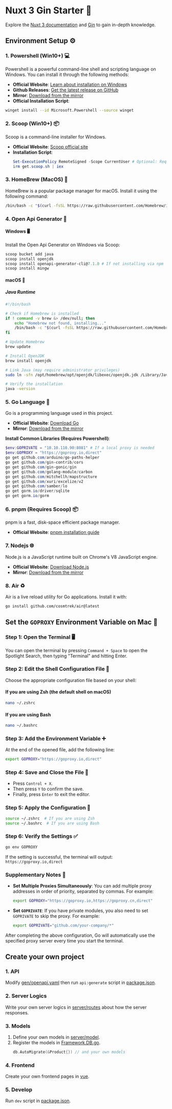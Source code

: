# Nuxt 3 Gin Starter 🚀

Explore the [Nuxt 3 documentation](https://nuxt.com/docs/getting-started/introduction) and [Gin](https://gin-gonic.com) to gain in-depth knowledge.

## Environment Setup ⚙️

### 1. Powershell (Win10+) 💻

Powershell is a powerful command-line shell and scripting language on Windows. You can install it through the following methods:

- **Official Website**: [Learn about installation on Windows](https://learn.microsoft.com/zh-cn/powershell/scripting/install/installing-powershell-on-windows)
- **Github Releases**: [Get the latest release on GitHub](https://github.com/PowerShell/PowerShell/releases)
- **Mirror**: [Download from the mirror](https://sourceforge.net/projects/powershell.mirror/files/)
- **Official Installation Script**:

```sh
winget install --id Microsoft.Powershell --source winget
```

### 2. Scoop (Win10+) 📦

Scoop is a command-line installer for Windows.

- **Official Website**: [Scoop official site](https://scoop.sh/)
- **Installation Script**:
  ```powershell
  Set-ExecutionPolicy RemoteSigned -Scope CurrentUser # Optional: Required to run a remote script for the first time
  irm get.scoop.sh | iex
  ```

### 3. HomeBrew (MacOS) 🍎

HomeBrew is a popular package manager for macOS. Install it using the following command:

```sh
/bin/bash -c "$(curl -fsSL https://raw.githubusercontent.com/Homebrew/install/HEAD/install.sh)"
```

### 4. Open Api Generator 🔄

#### Windows 🖥️

Install the Open Api Generator on Windows via Scoop:

```powershell
scoop bucket add java
scoop install openjdk
scoop install openapi-generator-cli@7.1.0 # If not installing via npm
scoop install mingw
```

#### macOS 🍎

##### Java Runtime

```sh
#!/bin/bash

# Check if Homebrew is installed
if ! command -v brew &> /dev/null; then
    echo "Homebrew not found, installing..."
    /bin/bash -c "$(curl -fsSL https://raw.githubusercontent.com/Homebrew/install/HEAD/install.sh)"
fi

# Update Homebrew
brew update

# Install OpenJDK
brew install openjdk

# Link Java (may require administrator privileges)
sudo ln -sfn /opt/homebrew/opt/openjdk/libexec/openjdk.jdk /Library/Java/JavaVirtualMachines/openjdk.jdk

# Verify the installation
java -version
```

### 5. Go Language 🐹

Go is a programming language used in this project.

- **Official Website**: [Download Go](https://go.dev/dl/)
- **Mirror**: [Download from the mirror](https://studygolang.com/dl)

**Install Common Libraries (Requires Powershell)**:

```powershell
$env:GOPRIVATE = "10.10.110.90:8081" # If a local proxy is needed
$env:GOPROXY = "https://goproxy.io,direct"
go get github.com/arduino/go-paths-helper
go get github.com/gin-contrib/cors
go get github.com/gin-gonic/gin
go get github.com/golang-module/carbon
go get github.com/mitchellh/mapstructure
go get github.com/xuri/excelize/v2
go get github.com/samber/lo
go get gorm.io/driver/sqlite
go get gorm.io/gorm
```

### 6. pnpm (Requires Scoop) 📦

pnpm is a fast, disk-space efficient package manager.

- **Official Website**: [pnpm installation guide](https://www.pnpm.cn/installation)

### 7. Nodejs 🌐

Node.js is a JavaScript runtime built on Chrome's V8 JavaScript engine.

- **Official Website**: [Download Node.js](https://nodejs.org)
- **Mirror**: [Download from the mirror](https://registry.npmmirror.com/binary.html?path=node/v18.13.0/)

### 8. Air ♻️

Air is a live reload utility for Go applications. Install it with:

```sh
go install github.com/cosmtrek/air@latest
```

## Set the `GOPROXY` Environment Variable on Mac 🔧

### Step 1: Open the Terminal 🖥️

You can open the terminal by pressing `Command + Space` to open the Spotlight Search, then typing "Terminal" and hitting Enter.

### Step 2: Edit the Shell Configuration File 📝

Choose the appropriate configuration file based on your shell:

#### If you are using Zsh (the default shell on macOS)

```bash
nano ~/.zshrc
```

#### If you are using Bash

```bash
nano ~/.bashrc
```

### Step 3: Add the Environment Variable ➕

At the end of the opened file, add the following line:

```bash
export GOPROXY="https://goproxy.io,direct"
```

### Step 4: Save and Close the File 💾

- Press `Control + X`.
- Then press `Y` to confirm the save.
- Finally, press `Enter` to exit the editor.

### Step 5: Apply the Configuration 🔄

```bash
source ~/.zshrc  # If you are using Zsh
source ~/.bashrc  # If you are using Bash
```

### Step 6: Verify the Settings ✅

```bash
go env GOPROXY
```

If the setting is successful, the terminal will output: `https://goproxy.io,direct`

### Supplementary Notes 📌

- **Set Multiple Proxies Simultaneously**: You can add multiple proxy addresses in order of priority, separated by commas. For example:
  ```bash
  export GOPROXY="https://goproxy.io,https://goproxy.cn,direct"
  ```
- **Set `GOPRIVATE`**: If you have private modules, you also need to set `GOPRIVATE` to skip the proxy. For example:
  ```bash
  export GOPRIVATE="github.com/your-company/*"
  ```

After completing the above configuration, Go will automatically use the specified proxy server every time you start the terminal.

## Create your own project

### 1. API

Modify [gen/openapi.yaml](gen/openapi.yaml) then run `api:generate` script in [package.json](package.json).

### 2. Server Logics

Write your own server logics in [server/routes](server/routes/Framework.Handlers.go) about how the server responses.

### 3. Models

1. Define your own models in [server/model](server/model/Framework.Example.Product.go).
2. Register the models in [Framework.DB.go](server/model/Framework.DB.go).
   ```go
   db.AutoMigrate(&Product{}) // and your own models
   ```

### 4. Frontend

Create your own frontend pages in [vue](vue/pages/index.vue).

### 5. Develop

Run `dev` script in [package.json](package.json).
